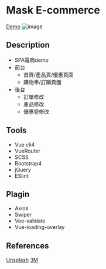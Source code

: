 # Mask E-commerce
[Demo](https://ted808387.github.io/em-cli4x/#/)
![image](https://i.imgur.com/I2GrIxA.gif)

## Description
- SPA電商demo
- 前台
  - 首頁/產品頁/優惠頁面
  - 購物車/訂購頁面
- 後台
  - 訂單修改
  - 產品修改
  - 優惠卷修改

## Tools
- Vue cli4
- VueRouter
- SCSS
- Bootstrap4
- jQuery
- ESlint

## Plagin
- Axios
- Swiper
- Vee-validate
- Vue-loading-overlay


## References
[Unsplash](https://unsplash.com/)
[3M](https://www.3m.com.tw/3M/zh_TW/company-tw/)


